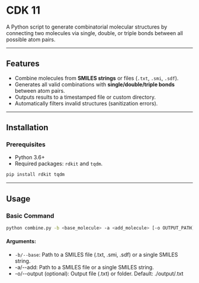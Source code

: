 # CDK 11

A Python script to generate combinatorial molecular structures by connecting two molecules via single, double, or triple bonds between all possible atom pairs.

---

## Features
- Combine molecules from **SMILES strings** or files (`.txt`, `.smi`, `.sdf`).
- Generates all valid combinations with **single/double/triple bonds** between atom pairs.
- Outputs results to a timestamped file or custom directory.
- Automatically filters invalid structures (sanitization errors).

---

## Installation

### Prerequisites
- Python 3.6+
- Required packages: `rdkit` and `tqdm`.

```bash
pip install rdkit tqdm
```
--- 

## Usage 

### Basic Command 

```bash
python combine.py -b <base_molecule> -a <add_molecule> [-o OUTPUT_PATH]
```

#### Arguments: 

* `-b/--base`: Path to a SMILES file (.txt, .smi, .sdf) or a single SMILES string.
* -a/--add: Path to a SMILES file or a single SMILES string.
* -o/--output (optional): Output file (.txt) or folder. Default: ./output/<timestamp>.txt